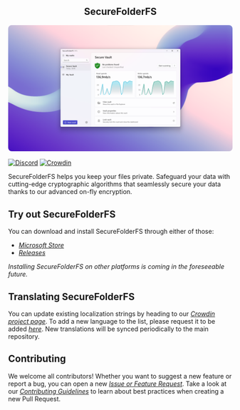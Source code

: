 <p align="center">
  <h2 align="center">SecureFolderFS</h2>
</p>

<p align="center">
  <img style="border-radius: 8px" src="assets/SecureFolderFS_Hero.png">
</p>

[![Discord](https://discordapp.com/api/guilds/926425949078159420/widget.png)](https://discord.gg/NrTxXpJ2Zj)
[![Crowdin](https://badges.crowdin.net/securefolderfs/localized.svg)](https://crowdin.com/project/securefolderfs)

SecureFolderFS helps you keep your files private. Safeguard your data with cutting-edge cryptographic algorithms that seamlessly secure your data thanks to our advanced on-fly encryption.

## Try out SecureFolderFS

You can download and install SecureFolderFS through either of those:
- *[Microsoft Store](https://apps.microsoft.com/store/detail/securefolderfs/9NZ7CZRN7GG8)*
- *[Releases](https://github.com/securefolderfs-community/SecureFolderFS/releases)*

*Installing SecureFolderFS on other platforms is coming in the foreseeable future.*

## Translating SecureFolderFS

You can update existing localization strings by heading to our *[Crowdin project page](https://crowdin.com/project/securefolderfs)*. To add a new language to the list, please request it to be added *[here](https://github.com/securefolderfs-community/SecureFolderFS/issues/50)*. New translations will be synced periodically to the main repository.

## Contributing

We welcome all contributors! Whether you want to suggest a new feature or report a bug, you can open a new *[Issue or Feature Request](https://github.com/securefolderfs-community/SecureFolderFS/issues/new/choose)*. Take a look at our *[Contributing Guidelines](CONTRIBUTING.md)* to learn about best practices when creating a new Pull Request.
